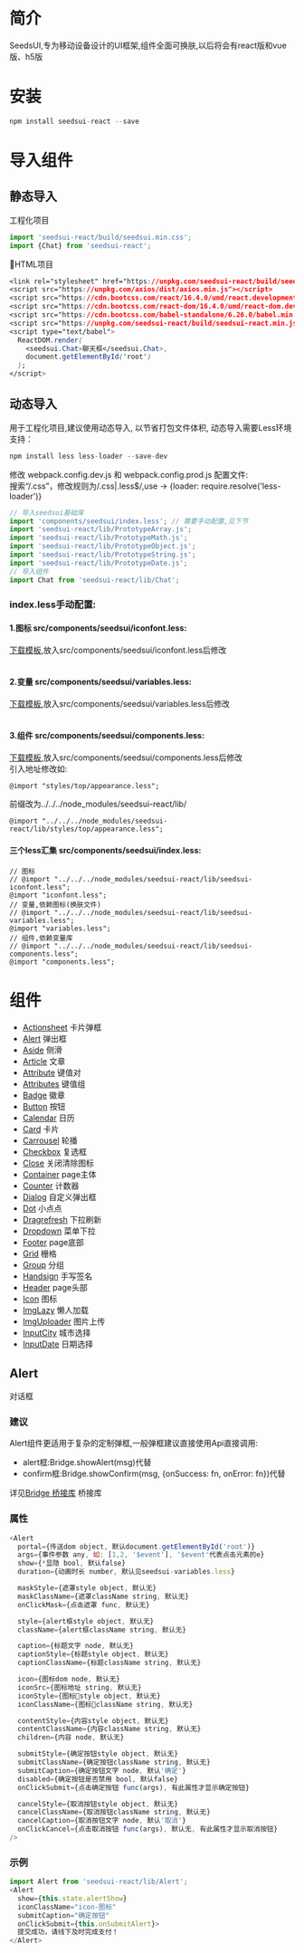 # 简介
SeedsUI,专为移动设备设计的UI框架,组件全面可换肤,以后将会有react版和vue版、h5版

# 安装
```js
npm install seedsui-react --save
```

# 导入组件

## 静态导入
工程化项目
```js
import 'seedsui-react/build/seedsui.min.css';
import {Chat} from 'seedsui-react';
```
HTML项目
```css
<link rel="stylesheet" href="https://unpkg.com/seedsui-react/build/seedsui.min.css">
<script src="https://unpkg.com/axios/dist/axios.min.js"></script>
<script src="https://cdn.bootcss.com/react/16.4.0/umd/react.development.js"></script>
<script src="https://cdn.bootcss.com/react-dom/16.4.0/umd/react-dom.development.js"></script>
<script src="https://cdn.bootcss.com/babel-standalone/6.26.0/babel.min.js"></script>
<script src="https://unpkg.com/seedsui-react/build/seedsui-react.min.js"></script>
<script type="text/babel">
  ReactDOM.render(
    <seedsui.Chat>聊天框</seedsui.Chat>,
    document.getElementById('root')
  );
</script>
```
## 动态导入
用于工程化项目,建议使用动态导入, 以节省打包文件体积, 动态导入需要Less环境支持：
```js
npm install less less-loader --save-dev
```
修改 webpack.config.dev.js 和 webpack.config.prod.js 配置文件:<br>
搜索“/\.css”，修改规则为/\.css|.less$/,use -> {loader: require.resolve('less-loader')}

```js
// 导入seedsui基础库
import 'components/seedsui/index.less'; // 需要手动配置,见下节
import 'seedsui-react/lib/PrototypeArray.js';
import 'seedsui-react/lib/PrototypeMath.js';
import 'seedsui-react/lib/PrototypeObject.js';
import 'seedsui-react/lib/PrototypeString.js';
import 'seedsui-react/lib/PrototypeDate.js';
// 导入组件
import Chat from 'seedsui-react/lib/Chat';
```
### index.less手动配置:
#### 1.图标 src/components/seedsui/iconfont.less:<br>
[下载模板](https://unpkg.com/seedsui-react/lib/seedsui-iconfont.less),放入src/components/seedsui/iconfont.less后修改
<br><br>
#### 2.变量 src/components/seedsui/variables.less:<br/>
[下载模板](https://unpkg.com/seedsui-react/lib/seedsui-variables.less),放入src/components/seedsui/variables.less后修改
<br><br>
#### 3.组件 src/components/seedsui/components.less:<br/>
[下载模板](https://unpkg.com/seedsui-react/lib/seedsui-components.less),放入src/components/seedsui/components.less后修改<br>
引入地址修改如:
```less
@import "styles/top/appearance.less";
```
前缀改为../../../node_modules/seedsui-react/lib/
```less
@import "../../../node_modules/seedsui-react/lib/styles/top/appearance.less";
```

#### 三个less汇集 src/components/seedsui/index.less:
```less
// 图标
// @import "../../../node_modules/seedsui-react/lib/seedsui-iconfont.less";
@import "iconfont.less";
// 变量,依赖图标(换肤文件)
// @import "../../../node_modules/seedsui-react/lib/seedsui-variables.less";
@import "variables.less";
// 组件,依赖变量库
// @import "../../../node_modules/seedsui-react/lib/seedsui-components.less";
@import "components.less";
```

# 组件
- [Actionsheet](#actionsheet) 卡片弹框
- [Alert](#alert) 弹出框
- [Aside](#aside) 侧滑
- [Article](#article) 文章
- [Attribute](#attribute) 键值对
- [Attributes](#attributes) 键值组
- [Badge](#badge) 徽章
- [Button](#button) 按钮
- [Calendar](#calendar) 日历
- [Card](#card) 卡片
- [Carrousel](#carrousel) 轮播
- [Checkbox](#carrousel) 复选框
- [Close](#close) 关闭清除图标
- [Container](#container) page主体
- [Counter](#counter) 计数器
- [Dialog](#dialog) 自定义弹出框
- [Dot](#dot) 小点点
- [Dragrefresh](#dragrefresh) 下拉刷新
- [Dropdown](#dropdown) 菜单下拉
- [Footer](#footer) page底部
- [Grid](#grid) 栅格
- [Group](#group) 分组
- [Handsign](#handsign) 手写签名
- [Header](#header) page头部
- [Icon](#icon) 图标
- [ImgLazy](#imglazy) 懒人加载
- [ImgUploader](#imguploader) 图片上传
- [InputCity](#inputcity) 城市选择
- [InputDate](#inputdate) 日期选择

## Alert
对话框
### 建议
Alert组件更适用于复杂的定制弹框,一般弹框建议直接使用Api直接调用:
* alert框:Bridge.showAlert(msg)代替
* confirm框:Bridge.showConfirm(msg, {onSuccess: fn, onError: fn})代替

详见[Bridge 桥接库](#bridge) 桥接库

### 属性
```javascript
<Alert
  portal={传送dom object, 默认document.getElementById('root')}
  args={事件参数 any, 如: [1,2, '$event'], '$event'代表点击元素的e}
  show={*显隐 bool, 默认false}
  duration={动画时长 number, 默认见seedsui-variables.less}

  maskStyle={遮罩style object, 默认无}
  maskClassName={遮罩className string, 默认无}
  onClickMask={点击遮罩 func, 默认无}

  style={alert框style object, 默认无}
  className={alert框className string, 默认无}

  caption={标题文字 node, 默认无}
  captionStyle={标题style object, 默认无}
  captionClassName={标题className string, 默认无}

  icon={图标dom node, 默认无}
  iconSrc={图标地址 string, 默认无}
  iconStyle={图标style object, 默认无}
  iconClassName={图标className string, 默认无}

  contentStyle={内容style object, 默认无}
  contentClassName={内容className string, 默认无}
  children={内容 node, 默认无}

  submitStyle={确定按钮style object, 默认无}
  submitClassName={确定按钮className string, 默认无}
  submitCaption={确定按钮文字 node, 默认'确定'}
  disabled={确定按钮是否禁用 bool, 默认false}
  onClickSubmit={点击确定按钮 func(args), 有此属性才显示确定按钮}

  cancelStyle={取消按钮style object, 默认无}
  cancelClassName={取消按钮className string, 默认无}
  cancelCaption={取消按钮文字 node, 默认'取消'}
  onClickCancel={点击取消按钮 func(args), 默认无, 有此属性才显示取消按钮}
/>
```

### 示例
```javascript
import Alert from 'seedsui-react/lib/Alert';
<Alert
  show={this.state.alertShow}
  iconClassName="icon-图标"
  submitCaption="确定按钮"
  onClickSubmit={this.onSubmitAlert}>
  提交成功，请线下及时完成支付！
</Alert>
```
